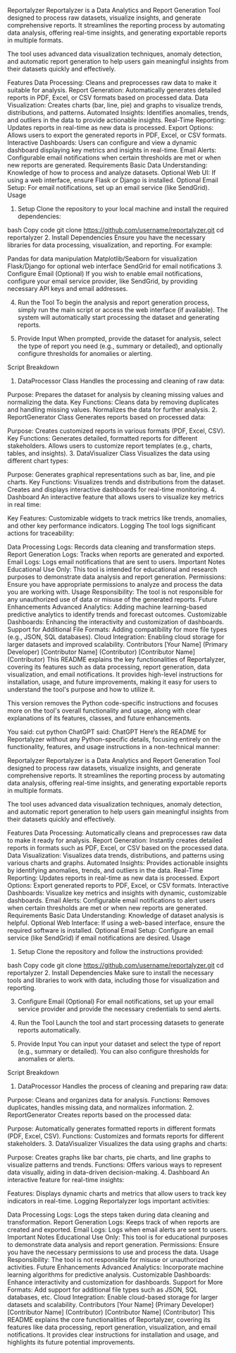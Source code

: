 Reportalyzer
Reportalyzer is a Data Analytics and Report Generation Tool designed to process raw datasets, visualize insights, and generate comprehensive reports. It streamlines the reporting process by automating data analysis, offering real-time insights, and generating exportable reports in multiple formats.

The tool uses advanced data visualization techniques, anomaly detection, and automatic report generation to help users gain meaningful insights from their datasets quickly and effectively.

Features
Data Processing: Cleans and preprocesses raw data to make it suitable for analysis.
Report Generation: Automatically generates detailed reports in PDF, Excel, or CSV formats based on processed data.
Data Visualization: Creates charts (bar, line, pie) and graphs to visualize trends, distributions, and patterns.
Automated Insights: Identifies anomalies, trends, and outliers in the data to provide actionable insights.
Real-Time Reporting: Updates reports in real-time as new data is processed.
Export Options: Allows users to export the generated reports in PDF, Excel, or CSV formats.
Interactive Dashboards: Users can configure and view a dynamic dashboard displaying key metrics and insights in real-time.
Email Alerts: Configurable email notifications when certain thresholds are met or when new reports are generated.
Requirements
Basic Data Understanding: Knowledge of how to process and analyze datasets.
Optional Web UI: If using a web interface, ensure Flask or Django is installed.
Optional Email Setup: For email notifications, set up an email service (like SendGrid).
Usage
1. Setup
Clone the repository to your local machine and install the required dependencies:

bash
Copy code
git clone https://github.com/username/reportalyzer.git
cd reportalyzer
2. Install Dependencies
Ensure you have the necessary libraries for data processing, visualization, and reporting. For example:

Pandas for data manipulation
Matplotlib/Seaborn for visualization
Flask/Django for optional web interface
SendGrid for email notifications
3. Configure Email (Optional)
If you wish to enable email notifications, configure your email service provider, like SendGrid, by providing necessary API keys and email addresses.

4. Run the Tool
To begin the analysis and report generation process, simply run the main script or access the web interface (if available). The system will automatically start processing the dataset and generating reports.

5. Provide Input
When prompted, provide the dataset for analysis, select the type of report you need (e.g., summary or detailed), and optionally configure thresholds for anomalies or alerting.

Script Breakdown
1. DataProcessor Class
Handles the processing and cleaning of raw data:

Purpose: Prepares the dataset for analysis by cleaning missing values and normalizing the data.
Key Functions:
Cleans data by removing duplicates and handling missing values.
Normalizes the data for further analysis.
2. ReportGenerator Class
Generates reports based on processed data:

Purpose: Creates customized reports in various formats (PDF, Excel, CSV).
Key Functions:
Generates detailed, formatted reports for different stakeholders.
Allows users to customize report templates (e.g., charts, tables, and insights).
3. DataVisualizer Class
Visualizes the data using different chart types:

Purpose: Generates graphical representations such as bar, line, and pie charts.
Key Functions:
Visualizes trends and distributions from the dataset.
Creates and displays interactive dashboards for real-time monitoring.
4. Dashboard
An interactive feature that allows users to visualize key metrics in real time:

Key Features:
Customizable widgets to track metrics like trends, anomalies, and other key performance indicators.
Logging
The tool logs significant actions for traceability:

Data Processing Logs: Records data cleaning and transformation steps.
Report Generation Logs: Tracks when reports are generated and exported.
Email Logs: Logs email notifications that are sent to users.
Important Notes
Educational Use Only: This tool is intended for educational and research purposes to demonstrate data analysis and report generation.
Permissions: Ensure you have appropriate permissions to analyze and process the data you are working with.
Usage Responsibility: The tool is not responsible for any unauthorized use of data or misuse of the generated reports.
Future Enhancements
Advanced Analytics: Adding machine learning-based predictive analytics to identify trends and forecast outcomes.
Customizable Dashboards: Enhancing the interactivity and customization of dashboards.
Support for Additional File Formats: Adding compatibility for more file types (e.g., JSON, SQL databases).
Cloud Integration: Enabling cloud storage for larger datasets and improved scalability.
Contributors
[Your Name] (Primary Developer)
[Contributor Name] (Contributor)
[Contributor Name] (Contributor)
This README explains the key functionalities of Reportalyzer, covering its features such as data processing, report generation, data visualization, and email notifications. It provides high-level instructions for installation, usage, and future improvements, making it easy for users to understand the tool's purpose and how to utilize it.

This version removes the Python code-specific instructions and focuses more on the tool's overall functionality and usage, along with clear explanations of its features, classes, and future enhancements.






You said:
cut python
ChatGPT said:
ChatGPT
Here’s the README for Reportalyzer without any Python-specific details, focusing entirely on the functionality, features, and usage instructions in a non-technical manner:

Reportalyzer
Reportalyzer is a Data Analytics and Report Generation Tool designed to process raw datasets, visualize insights, and generate comprehensive reports. It streamlines the reporting process by automating data analysis, offering real-time insights, and generating exportable reports in multiple formats.

The tool uses advanced data visualization techniques, anomaly detection, and automatic report generation to help users gain meaningful insights from their datasets quickly and effectively.

Features
Data Processing: Automatically cleans and preprocesses raw data to make it ready for analysis.
Report Generation: Instantly creates detailed reports in formats such as PDF, Excel, or CSV based on the processed data.
Data Visualization: Visualizes data trends, distributions, and patterns using various charts and graphs.
Automated Insights: Provides actionable insights by identifying anomalies, trends, and outliers in the data.
Real-Time Reporting: Updates reports in real-time as new data is processed.
Export Options: Export generated reports to PDF, Excel, or CSV formats.
Interactive Dashboards: Visualize key metrics and insights with dynamic, customizable dashboards.
Email Alerts: Configurable email notifications to alert users when certain thresholds are met or when new reports are generated.
Requirements
Basic Data Understanding: Knowledge of dataset analysis is helpful.
Optional Web Interface: If using a web-based interface, ensure the required software is installed.
Optional Email Setup: Configure an email service (like SendGrid) if email notifications are desired.
Usage
1. Setup
Clone the repository and follow the instructions provided:

bash
Copy code
git clone https://github.com/username/reportalyzer.git
cd reportalyzer
2. Install Dependencies
Make sure to install the necessary tools and libraries to work with data, including those for visualization and reporting.

3. Configure Email (Optional)
For email notifications, set up your email service provider and provide the necessary credentials to send alerts.

4. Run the Tool
Launch the tool and start processing datasets to generate reports automatically.

5. Provide Input
You can input your dataset and select the type of report (e.g., summary or detailed). You can also configure thresholds for anomalies or alerts.

Script Breakdown
1. DataProcessor
Handles the process of cleaning and preparing raw data:

Purpose: Cleans and organizes data for analysis.
Functions: Removes duplicates, handles missing data, and normalizes information.
2. ReportGenerator
Creates reports based on the processed data:

Purpose: Automatically generates formatted reports in different formats (PDF, Excel, CSV).
Functions: Customizes and formats reports for different stakeholders.
3. DataVisualizer
Visualizes the data using graphs and charts:

Purpose: Creates graphs like bar charts, pie charts, and line graphs to visualize patterns and trends.
Functions: Offers various ways to represent data visually, aiding in data-driven decision-making.
4. Dashboard
An interactive feature for real-time insights:

Features: Displays dynamic charts and metrics that allow users to track key indicators in real-time.
Logging
Reportalyzer logs important activities:

Data Processing Logs: Logs the steps taken during data cleaning and transformation.
Report Generation Logs: Keeps track of when reports are created and exported.
Email Logs: Logs when email alerts are sent to users.
Important Notes
Educational Use Only: This tool is for educational purposes to demonstrate data analysis and report generation.
Permissions: Ensure you have the necessary permissions to use and process the data.
Usage Responsibility: The tool is not responsible for misuse or unauthorized activities.
Future Enhancements
Advanced Analytics: Incorporate machine learning algorithms for predictive analysis.
Customizable Dashboards: Enhance interactivity and customization for dashboards.
Support for More Formats: Add support for additional file types such as JSON, SQL databases, etc.
Cloud Integration: Enable cloud-based storage for larger datasets and scalability.
Contributors
[Your Name] (Primary Developer)
[Contributor Name] (Contributor)
[Contributor Name] (Contributor)
This README explains the core functionalities of Reportalyzer, covering its features like data processing, report generation, visualization, and email notifications. It provides clear instructions for installation and usage, and highlights its future potential improvements.